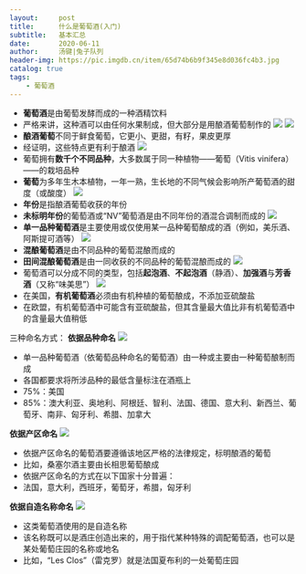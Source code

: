 ```yaml
---
layout:     post
title:      什么是葡萄酒(入门)
subtitle:   基本汇总
date:       2020-06-11
author:     汤键|兔子队列
header-img: https://pic.imgdb.cn/item/65d74b6b9f345e8d036fc4b3.jpg
catalog: true
tags:
    - 葡萄酒
---
```


- **葡萄酒**是由葡萄发酵而成的一种酒精饮料
- 严格来讲，这种酒可以由任何水果制成，但大部分是用酿酒葡萄制作的
![](https://pic.imgdb.cn/item/65d740839f345e8d0342c4f1.png)
![](https://pic.imgdb.cn/item/65d740839f345e8d0342c58f.png)
- **酿酒葡萄**不同于鲜食葡萄，它更小、更甜，有籽，果皮更厚
- 经证明，这些特点更有利于酿酒
![](https://pic.imgdb.cn/item/65d740839f345e8d0342c5e0.png)
- 葡萄拥有**数千个不同品种**，大多数属于同一种植物——葡萄（Vitis vinifera）——的栽培品种
- **葡萄**为多年生木本植物，一年一熟，生长地的不同气候会影响所产葡萄酒的甜度（或酸度）
![](https://pic.imgdb.cn/item/65d740839f345e8d0342c62c.png)
- **年份**是指酿酒葡萄收获的年份
- **未标明年份**的葡萄酒或“NV”葡萄酒是由不同年份的酒混合调制而成的
![](https://pic.imgdb.cn/item/65d740839f345e8d0342c68c.png)
- **单一品种葡萄酒**是主要使用或仅使用某一品种葡萄酿成的酒（例如，美乐酒、阿斯提可酒等）
![](https://pic.imgdb.cn/item/65d740839f345e8d0342c6d6.png)
- **混酿葡萄酒**是由不同品种的葡萄混酿而成的
- **田间混酿葡萄酒**是由一同收获的不同品种的葡萄混酿而成的
![](https://pic.imgdb.cn/item/65d740849f345e8d0342c72b.png)
- 葡萄酒可以分成不同的类型，包括**起泡酒**、**不起泡酒**（静酒）、**加强酒**与**芳香酒**（又称“味美思”）
![](https://pic.imgdb.cn/item/65d740849f345e8d0342c7a9.png)
- 在美国，**有机葡萄酒**必须由有机种植的葡萄酿成，不添加亚硫酸盐
- 在欧盟，有机葡萄酒中可能含有亚硫酸盐，但其含量最大值比非有机葡萄酒中的含量最大值稍低

三种命名方式：
**依据品种命名**
![](https://pic.imgdb.cn/item/65d740849f345e8d0342c82e.png)
- 单一品种葡萄酒（依葡萄品种命名的葡萄酒）由一种或主要由一种葡萄酿制而成
- 各国都要求将所涉品种的最低含量标注在酒瓶上
- 75%：美国
- 85%：澳大利亚、奥地利、阿根廷、智利、法国、德国、意大利、新西兰、葡萄牙、南非、匈牙利、希腊、加拿大

**依据产区命名**
![](https://pic.imgdb.cn/item/65d740849f345e8d0342c8ae.png)
- 依据产区命名的葡萄酒要遵循该地区严格的法律规定，标明酿酒的葡萄
- 比如，桑塞尔酒主要由长相思葡萄酿成
- 依据产区命名的方式在以下国家十分普遍：
- 法国，意大利，西班牙，葡萄牙，希腊，匈牙利

**依据自造名称命名**
![](https://pic.imgdb.cn/item/65d740849f345e8d0342c920.png)
- 这类葡萄酒使用的是自造名称
- 该名称既可以是酒庄创造出来的，用于指代某种特殊的调配葡萄酒，也可以是某处葡萄庄园的名称或地名
- 比如，“Les Clos”（雷克罗）就是法国夏布利的一处葡萄庄园